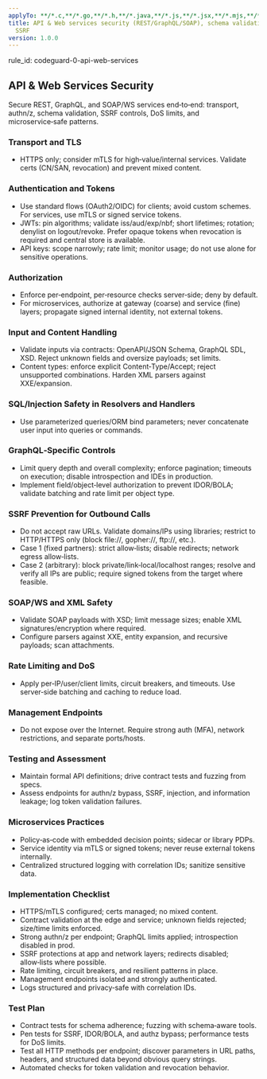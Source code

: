 ```yaml
---
applyTo: **/*.c,**/*.go,**/*.h,**/*.java,**/*.js,**/*.jsx,**/*.mjs,**/*.php,**/*.py,**/*.pyi,**/*.pyx,**/*.rb,**/*.ts,**/*.tsx,**/*.wsdl,**/*.xml,**/*.xsd,**/*.xslt,**/*.yaml,**/*.yml
title: API & Web services security (REST/GraphQL/SOAP), schema validation, authn/z,
  SSRF
version: 1.0.0
---
```


rule_id: codeguard-0-api-web-services

## API & Web Services Security

Secure REST, GraphQL, and SOAP/WS services end‑to‑end: transport, authn/z, schema validation, SSRF controls, DoS limits, and microservice‑safe patterns.

### Transport and TLS
- HTTPS only; consider mTLS for high‑value/internal services. Validate certs (CN/SAN, revocation) and prevent mixed content.

### Authentication and Tokens
- Use standard flows (OAuth2/OIDC) for clients; avoid custom schemes. For services, use mTLS or signed service tokens.
- JWTs: pin algorithms; validate iss/aud/exp/nbf; short lifetimes; rotation; denylist on logout/revoke. Prefer opaque tokens when revocation is required and central store is available.
- API keys: scope narrowly; rate limit; monitor usage; do not use alone for sensitive operations.

### Authorization
- Enforce per‑endpoint, per‑resource checks server‑side; deny by default.
- For microservices, authorize at gateway (coarse) and service (fine) layers; propagate signed internal identity, not external tokens.

### Input and Content Handling
- Validate inputs via contracts: OpenAPI/JSON Schema, GraphQL SDL, XSD. Reject unknown fields and oversize payloads; set limits.
- Content types: enforce explicit Content‑Type/Accept; reject unsupported combinations. Harden XML parsers against XXE/expansion.

### SQL/Injection Safety in Resolvers and Handlers
- Use parameterized queries/ORM bind parameters; never concatenate user input into queries or commands.

### GraphQL‑Specific Controls
- Limit query depth and overall complexity; enforce pagination; timeouts on execution; disable introspection and IDEs in production.
- Implement field/object‑level authorization to prevent IDOR/BOLA; validate batching and rate limit per object type.

### SSRF Prevention for Outbound Calls
- Do not accept raw URLs. Validate domains/IPs using libraries; restrict to HTTP/HTTPS only (block file://, gopher://, ftp://, etc.).
- Case 1 (fixed partners): strict allow‑lists; disable redirects; network egress allow‑lists.
- Case 2 (arbitrary): block private/link‑local/localhost ranges; resolve and verify all IPs are public; require signed tokens from the target where feasible.

### SOAP/WS and XML Safety
- Validate SOAP payloads with XSD; limit message sizes; enable XML signatures/encryption where required.
- Configure parsers against XXE, entity expansion, and recursive payloads; scan attachments.

### Rate Limiting and DoS
- Apply per‑IP/user/client limits, circuit breakers, and timeouts. Use server‑side batching and caching to reduce load.

### Management Endpoints
- Do not expose over the Internet. Require strong auth (MFA), network restrictions, and separate ports/hosts.

### Testing and Assessment
- Maintain formal API definitions; drive contract tests and fuzzing from specs.
- Assess endpoints for authn/z bypass, SSRF, injection, and information leakage; log token validation failures.

### Microservices Practices
- Policy‑as‑code with embedded decision points; sidecar or library PDPs.
- Service identity via mTLS or signed tokens; never reuse external tokens internally.
- Centralized structured logging with correlation IDs; sanitize sensitive data.

### Implementation Checklist
- HTTPS/mTLS configured; certs managed; no mixed content.
- Contract validation at the edge and service; unknown fields rejected; size/time limits enforced.
- Strong authn/z per endpoint; GraphQL limits applied; introspection disabled in prod.
- SSRF protections at app and network layers; redirects disabled; allow‑lists where possible.
- Rate limiting, circuit breakers, and resilient patterns in place.
- Management endpoints isolated and strongly authenticated.
- Logs structured and privacy‑safe with correlation IDs.

### Test Plan
- Contract tests for schema adherence; fuzzing with schema‑aware tools.
- Pen tests for SSRF, IDOR/BOLA, and authz bypass; performance tests for DoS limits.
- Test all HTTP methods per endpoint; discover parameters in URL paths, headers, and structured data beyond obvious query strings.
- Automated checks for token validation and revocation behavior.
